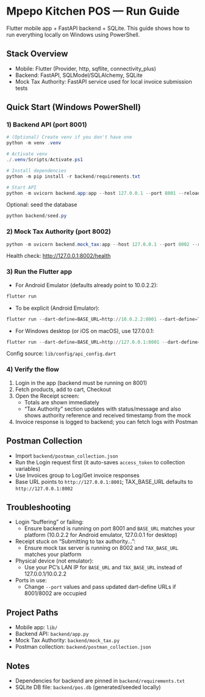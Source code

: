# Mpepo Kitchen POS — Run Guide

Flutter mobile app + FastAPI backend + SQLite. This guide shows how to run everything locally on Windows using PowerShell.

## Stack Overview
- Mobile: Flutter (Provider, http, sqflite, connectivity_plus)
- Backend: FastAPI, SQLModel/SQLAlchemy, SQLite
- Mock Tax Authority: FastAPI service used for local invoice submission tests

## Quick Start (Windows PowerShell)

### 1) Backend API (port 8001)
```powershell
# (Optional) Create venv if you don't have one
python -m venv .venv

# Activate venv
./.venv/Scripts/Activate.ps1

# Install dependencies
python -m pip install -r backend/requirements.txt

# Start API
python -m uvicorn backend.app:app --host 127.0.0.1 --port 8001 --reload
```

Optional: seed the database
```powershell
python backend/seed.py
```

### 2) Mock Tax Authority (port 8002)
```powershell
python -m uvicorn backend.mock_tax:app --host 127.0.0.1 --port 8002 --reload
```

Health check: http://127.0.0.1:8002/health

### 3) Run the Flutter app
- For Android Emulator (defaults already point to 10.0.2.2):
```powershell
flutter run
```

- To be explicit (Android Emulator):
```powershell
flutter run --dart-define=BASE_URL=http://10.0.2.2:8001 --dart-define=TAX_BASE_URL=http://10.0.2.2:8002
```

- For Windows desktop (or iOS on macOS), use 127.0.0.1:
```powershell
flutter run --dart-define=BASE_URL=http://127.0.0.1:8001 --dart-define=TAX_BASE_URL=http://127.0.0.1:8002
```

Config source: `lib/config/api_config.dart`

### 4) Verify the flow
1. Login in the app (backend must be running on 8001)
2. Fetch products, add to cart, Checkout
3. Open the Receipt screen:
	 - Totals are shown immediately
	 - “Tax Authority” section updates with status/message and also shows authority reference and received timestamp from the mock
4. Invoice response is logged to backend; you can fetch logs with Postman

## Postman Collection
- Import `backend/postman_collection.json`
- Run the Login request first (it auto-saves `access_token` to collection variables)
- Use Invoices group to Log/Get invoice responses
- Base URL points to `http://127.0.0.1:8001`; TAX_BASE_URL defaults to `http://127.0.0.1:8002`

## Troubleshooting
- Login “buffering” or failing:
	- Ensure backend is running on port 8001 and `BASE_URL` matches your platform (10.0.2.2 for Android emulator, 127.0.0.1 for desktop)
- Receipt stuck on “Submitting to tax authority…”:
	- Ensure mock tax server is running on 8002 and `TAX_BASE_URL` matches your platform
- Physical device (not emulator):
	- Use your PC’s LAN IP for `BASE_URL` and `TAX_BASE_URL` instead of 127.0.0.1/10.0.2.2
- Ports in use:
	- Change `--port` values and pass updated dart-define URLs if 8001/8002 are occupied

## Project Paths
- Mobile app: `lib/`
- Backend API: `backend/app.py`
- Mock Tax Authority: `backend/mock_tax.py`
- Postman collection: `backend/postman_collection.json`

## Notes
- Dependencies for backend are pinned in `backend/requirements.txt`
- SQLite DB file: `backend/pos.db` (generated/seeded locally)
